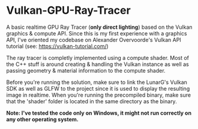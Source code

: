 # Vulkan-GPU-Ray-Tracer

A basic realtime GPU Ray Tracer (**only direct lighting**) based on the Vulkan graphics & compute API.
Since this is my first experience with a graphics API, I've oriented my codebase on Alexander Overvoorde's Vulkan API tutorial (see: https://vulkan-tutorial.com/)

The ray tracer is completly implemented using a compute shader. Most of the C++ stuff is around creating & handling the Vulkan instance as well as passing geometry & material information to the compute shader.

Before you're running the solution, make sure to link the LunarG's Vulkan SDK as well as GLFW to the project since it is used to display the resulting image in realtime.
When you're running the precompiled binary, make sure that the 'shader' folder is located in the same directory as the binary.

**Note: I've tested the code only on Windows, it might not run correctly on any other operating system.**

